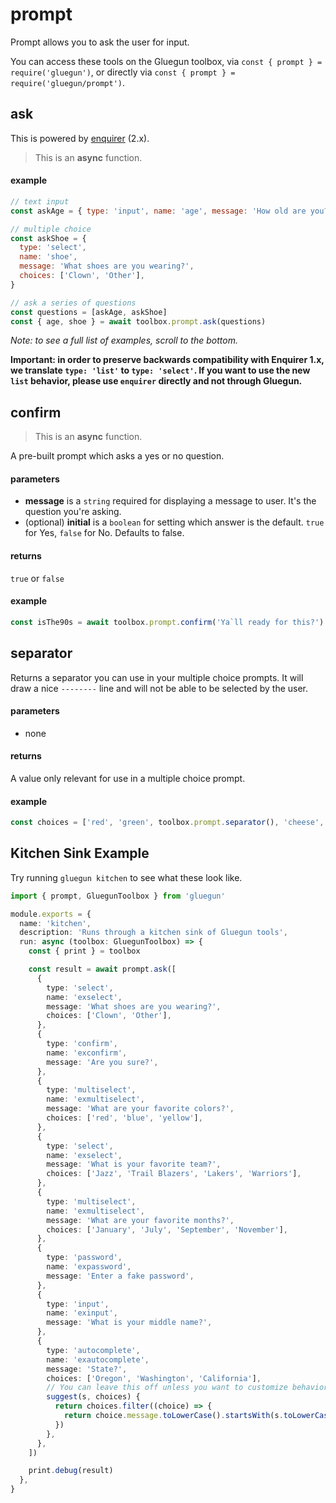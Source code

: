 # prompt

Prompt allows you to ask the user for input.

You can access these tools on the Gluegun toolbox, via `const { prompt } = require('gluegun')`, or directly via `const { prompt } = require('gluegun/prompt')`.

## ask

This is powered by [enquirer](https://github.com/enquirer/enquirer) (2.x).

> This is an **async** function.

#### example

```js
// text input
const askAge = { type: 'input', name: 'age', message: 'How old are you?' }

// multiple choice
const askShoe = {
  type: 'select',
  name: 'shoe',
  message: 'What shoes are you wearing?',
  choices: ['Clown', 'Other'],
}

// ask a series of questions
const questions = [askAge, askShoe]
const { age, shoe } = await toolbox.prompt.ask(questions)
```

_Note: to see a full list of examples, scroll to the bottom._

**Important: in order to preserve backwards compatibility with Enquirer 1.x, we
translate `type: 'list'` to `type: 'select'`. If you want to use the new `list`
behavior, please use `enquirer` directly and not through Gluegun.**

## confirm

> This is an **async** function.

A pre-built prompt which asks a yes or no question.

#### parameters

- **message** is a `string` required for displaying a message to user. It's the question you're asking.
- (optional) **initial** is a `boolean` for setting which answer is the default. `true` for Yes, `false` for No. Defaults to false.

#### returns

`true` or `false`

#### example

```js
const isThe90s = await toolbox.prompt.confirm('Ya`ll ready for this?')
```

## separator

Returns a separator you can use in your multiple choice prompts. It will draw a nice `--------` line and will not be able to be selected by the user.

#### parameters

- none

#### returns

A value only relevant for use in a multiple choice prompt.

#### example

```js
const choices = ['red', 'green', toolbox.prompt.separator(), 'cheese', 'bread']
```

## Kitchen Sink Example

Try running `gluegun kitchen` to see what these look like.

```typescript
import { prompt, GluegunToolbox } from 'gluegun'

module.exports = {
  name: 'kitchen',
  description: 'Runs through a kitchen sink of Gluegun tools',
  run: async (toolbox: GluegunToolbox) => {
    const { print } = toolbox

    const result = await prompt.ask([
      {
        type: 'select',
        name: 'exselect',
        message: 'What shoes are you wearing?',
        choices: ['Clown', 'Other'],
      },
      {
        type: 'confirm',
        name: 'exconfirm',
        message: 'Are you sure?',
      },
      {
        type: 'multiselect',
        name: 'exmultiselect',
        message: 'What are your favorite colors?',
        choices: ['red', 'blue', 'yellow'],
      },
      {
        type: 'select',
        name: 'exselect',
        message: 'What is your favorite team?',
        choices: ['Jazz', 'Trail Blazers', 'Lakers', 'Warriors'],
      },
      {
        type: 'multiselect',
        name: 'exmultiselect',
        message: 'What are your favorite months?',
        choices: ['January', 'July', 'September', 'November'],
      },
      {
        type: 'password',
        name: 'expassword',
        message: 'Enter a fake password',
      },
      {
        type: 'input',
        name: 'exinput',
        message: 'What is your middle name?',
      },
      {
        type: 'autocomplete',
        name: 'exautocomplete',
        message: 'State?',
        choices: ['Oregon', 'Washington', 'California'],
        // You can leave this off unless you want to customize behavior
        suggest(s, choices) {
          return choices.filter((choice) => {
            return choice.message.toLowerCase().startsWith(s.toLowerCase())
          })
        },
      },
    ])

    print.debug(result)
  },
}
```
